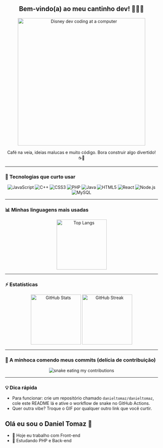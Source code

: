 <div align="center">

  <h2>Bem-vindo(a) ao meu cantinho dev! 🧑‍💻✨</h2>

  <!-- GIF: Personagem aleatório da Disney programando -->
  <img src="https://media.giphy.com/media/3oriO0OEd9QIDdllqo/giphy.gif" width="420" alt="Disney dev coding at a computer" />

  <p>
    Café na veia, ideias malucas e muito código. Bora construir algo divertido! ☕🚀
  </p>

</div>

---

### 🔧 Tecnologias que curto usar

<div align="center">

  <!-- Badges principais -->
  <img alt="JavaScript" src="https://img.shields.io/badge/JavaScript-323330?style=for-the-badge&logo=javascript&logoColor=F7DF1E" />
  <img alt="C++" src="https://img.shields.io/badge/C++-00599C?style=for-the-badge&logo=cplusplus&logoColor=white" />
  <img alt="CSS3" src="https://img.shields.io/badge/CSS3-1572B6?style=for-the-badge&logo=css3&logoColor=white" />
  <img alt="PHP" src="https://img.shields.io/badge/PHP-777BB4?style=for-the-badge&logo=php&logoColor=white" />
  <img alt="Java" src="https://img.shields.io/badge/Java-007396?style=for-the-badge&logo=openjdk&logoColor=white" />
  <img alt="HTML5" src="https://img.shields.io/badge/HTML5-E34F26?style=for-the-badge&logo=html5&logoColor=white" />

  <!-- Extras divertidos -->
  <img alt="React" src="https://img.shields.io/badge/React-20232A?style=for-the-badge&logo=react&logoColor=61DAFB" />
  <img alt="Node.js" src="https://img.shields.io/badge/Node.js-339933?style=for-the-badge&logo=nodedotjs&logoColor=white" />
  <img alt="MySQL" src="https://img.shields.io/badge/MySQL-4479A1?style=for-the-badge&logo=mysql&logoColor=white" />

</div>

---

### 📊 Minhas linguagens mais usadas

<div align="center">

  <!-- Usuário configurado: danieltomaz -->
  <a href="https://github.com/anuraghazra/github-readme-stats">
    <img alt="Top Langs" height="165" src="https://github-readme-stats.vercel.app/api/top-langs/?username=danieltomaz&layout=compact&langs_count=6&theme=tokyonight&hide_border=true" />
  </a>

</div>

---

### ⚡ Estatísticas

<div align="center">

  <img height="165" alt="GitHub Stats" src="https://github-readme-stats.vercel.app/api?username=danieltomaz&show_icons=true&theme=tokyonight&hide_border=true" />
  <img height="165" alt="GitHub Streak" src="https://streak-stats.demolab.com/?user=danieltomaz&theme=tokyonight&hide_border=true" />

</div>

---

### 🐍 A minhoca comendo meus commits (delícia de contribuição)

<div align="center">

  <!-- O workflow gera o SVG abaixo no branch output -->
  <img alt="snake eating my contributions" src="https://raw.githubusercontent.com/danieltomaz/danieltomaz/output/snake.svg" />

</div>

---

### 💡 Dica rápida

- Para funcionar: crie um repositório chamado `danieltomaz/danieltomaz`, cole este README lá e ative o workflow de snake no GitHub Actions.
- Quer outra vibe? Troque o GIF por qualquer outro link que você curtir.

## Olá eu sou o Daniel Tomaz 👾

- 🔭 Hoje eu trabalho com Front-end
- 🌱 Estudando PHP e Back-end
